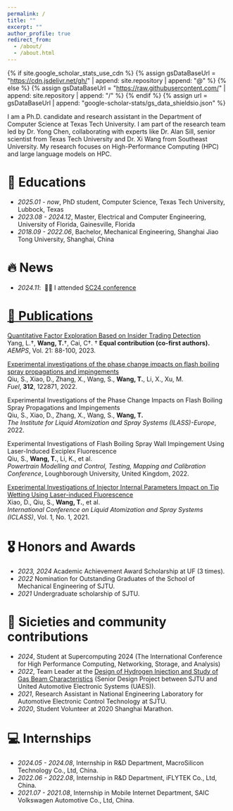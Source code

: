```yaml
---
permalink: /
title: ""
excerpt: ""
author_profile: true
redirect_from: 
  - /about/
  - /about.html
---
```


{% if site.google_scholar_stats_use_cdn %}
{% assign gsDataBaseUrl = "https://cdn.jsdelivr.net/gh/" | append: site.repository | append: "@" %}
{% else %}
{% assign gsDataBaseUrl = "https://raw.githubusercontent.com/" | append: site.repository | append: "/" %}
{% endif %}
{% assign url = gsDataBaseUrl | append: "google-scholar-stats/gs_data_shieldsio.json" %}

<span class='anchor' id='about-me'></span>

I am a Ph.D. candidate and research assistant in the Department of Computer Science at Texas Tech University. I am part of the research team led by Dr. Yong Chen, collaborating with experts like Dr. Alan Sill, senior scientist from Texas Tech University and Dr. Xi Wang from Southeast University. My research focuses on High-Performance Computing (HPC) and large language models on HPC.

<!-- I have published several papers at the international conferences with total <a href='https://scholar.google.com/citations?user=0ksyzc8AAAAJ'>google scholar citations <strong><span id='total_cit'>260000+</span></strong></a> (You can also use google scholar badge <a href='https://scholar.google.com/citations?user=0ksyzc8AAAAJ'><img src="https://img.shields.io/endpoint?url={{ url | url_encode }}&logo=Google%20Scholar&labelColor=f6f6f6&color=9cf&style=flat&label=citations"></a>). -->

# 📖 Educations
- *2025.01 - now*, PhD student, Computer Science, Texas Tech University, Lubbock, Texas
- *2023.08 - 2024.12*, Master, Electrical and Computer Engineering, University of Florida, Gainesville, Florida
- *2018.09 - 2022.06*, Bachelor, Mechanical Engineering, Shanghai Jiao Tong University, Shanghai, China

# 🔥 News
- *2024.11*: &nbsp;🎉🎉 I attended <a href='https://sc24.supercomputing.org'> SC24 conference

# 📝 Publications 

<div class='paper-box-text' markdown="1">

[Quantitative Factor Exploration Based on Insider Trading Detection](https://doi.org/10.54254/2754-1169/21/20230238)  
Yang, L.†, **Wang, T.**†, Cai, C†. 
† **Equal contribution (co-first authors).**
*AEMPS*, Vol. 21: 88-100, 2023. 

</div>

<div class='paper-box-text' markdown="1">

[Experimental investigations of the phase change impacts on flash boiling spray propagations and impingements](https://doi.org/10.1016/j.fuel.2021.122871)  
Qiu, S., Xiao, D., Zhang, X., Wang, S., **Wang, T.**, Li, X., Xu, M.  
*Fuel*, **312**, 122871, 2022.  

</div>

<div class='paper-box-text' markdown="1">

Experimental Investigations of the Phase Change Impacts on Flash Boiling Spray Propagations and Impingements  
Qiu, S., Xiao, D., Zhang, X., Wang, S., **Wang, T.**  
*The Institute for Liquid Atomization and Spray Systems (ILASS)-Europe*, 2022.  

</div>

<div class='paper-box-text' markdown="1">

Experimental Investigations of Flash Boiling Spray Wall Impingement Using Laser-Induced Exciplex Fluorescence  
Qiu, S., **Wang, T.**, Li, K., et al.  
*Powertrain Modelling and Control, Testing, Mapping and Calibration Conference*, Loughborough University, United Kingdom, 2022.  

</div>

<div class='paper-box-text' markdown="1">

[Experimental Investigations of Injector Internal Parameters Impact on Tip Wetting Using Laser-induced Fluorescence](https://www.researchgate.net/publication/354938775_Experimental_investigations_of_injector_internal_parameters_impact_on_tip_wetting_using_Laser-induced_Fluorescence)  
Xiao, D., Qiu, S., **Wang, T.**, et al.  
*International Conference on Liquid Atomization and Spray Systems (ICLASS)*, Vol. 1, No. 1, 2021.  

</div>


# 🎖 Honors and Awards
- *2023, 2024* Academic Achievement Award Scholarship at UF (3 times).
- *2022* Nomination for Outstanding Graduates of the School of Mechanical Engineering of SJTU.
- *2021* Undergraduate scholarship of SJTU.

# 💬 Sicieties and community contributions
- *2024*, Student at Supercomputing 2024 (The International Conference for High Performance
Computing, Networking, Storage, and Analysis)
- *2022*, Team Leader at the <a href='https://me.sjtu.edu.cn/bysj/jxgc_2022/999.html'> Design of Hydrogen Injection and Study of Gas Beam Characteristics</a> (Senior Design Project between SJTU and United Automotive Electronic Systems (UAES)).
- *2021*, Research Assistant in National Engineering Laboratory for Automotive Electronic Control Technology at SJTU.
- *2020*, Student Volunteer at 2020 Shanghai Marathon.

# 💻 Internships
- *2024.05 - 2024.08*, Internship in R&D Department, MacroSilicon Technology Co., Ltd, China.
- *2022.06 - 2022.08*, Internship in R&D Department, iFLYTEK Co., Ltd, China.
- *2021.07 - 2021.08*, Internship in Mobile Internet Department, SAIC Volkswagen Automotive Co., Ltd, China.
